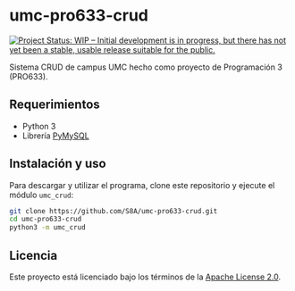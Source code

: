 # umc-pro633-crud

[![Project Status: WIP – Initial development is in progress, but there has not yet been a stable, usable release suitable for the public.](https://www.repostatus.org/badges/latest/wip.svg)](https://www.repostatus.org/#wip)

Sistema CRUD de campus UMC hecho como proyecto de Programación 3 (PRO633).

## Requerimientos

- Python 3
- Librería [PyMySQL](https://pypi.org/project/PyMySQL/)

## Instalación y uso

Para descargar y utilizar el programa, clone este repositorio y ejecute el 
módulo `umc_crud`:

```bash
git clone https://github.com/S8A/umc-pro633-crud.git
cd umc-pro633-crud
python3 -m umc_crud
```

## Licencia

Este proyecto está licenciado bajo los términos de la 
[Apache License 2.0](https://choosealicense.com/licenses/apache-2.0/). 
